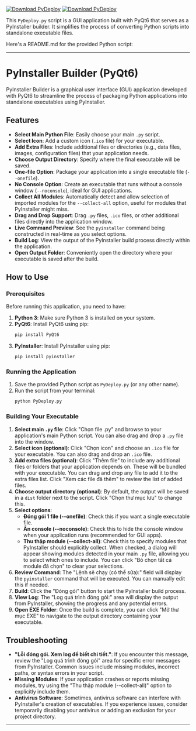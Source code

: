 [![Download PyDeploy](https://a.fsdn.com/con/app/sf-download-button)](https://sourceforge.net/projects/pydeploy-app/files/latest/download)
[![Download PyDeploy](https://img.shields.io/sourceforge/dt/pydeploy-app.svg)](https://sourceforge.net/projects/pydeploy-app/files/latest/download)


This `PyDeploy.py` script is a GUI application built with PyQt6 that serves as a PyInstaller builder. It simplifies the process of converting Python scripts into standalone executable files.

Here's a README.md for the provided Python script:

-----

# PyInstaller Builder (PyQt6)

PyInstaller Builder is a graphical user interface (GUI) application developed with PyQt6 to streamline the process of packaging Python applications into standalone executables using PyInstaller.

## Features

  * **Select Main Python File**: Easily choose your main `.py` script.
  * **Select Icon**: Add a custom icon (`.ico` file) for your executable.
  * **Add Extra Files**: Include additional files or directories (e.g., data files, images, configuration files) that your application needs.
  * **Choose Output Directory**: Specify where the final executable will be saved.
  * **One-file Option**: Package your application into a single executable file (`--onefile`).
  * **No Console Option**: Create an executable that runs without a console window (`--noconsole`), ideal for GUI applications.
  * **Collect All Modules**: Automatically detect and allow selection of imported modules for the `--collect-all` option, useful for modules that PyInstaller might miss.
  * **Drag and Drop Support**: Drag `.py` files, `.ico` files, or other additional files directly into the application window.
  * **Live Command Preview**: See the `pyinstaller` command being constructed in real-time as you select options.
  * **Build Log**: View the output of the PyInstaller build process directly within the application.
  * **Open Output Folder**: Conveniently open the directory where your executable is saved after the build.

## How to Use

### Prerequisites

Before running this application, you need to have:

1.  **Python 3**: Make sure Python 3 is installed on your system.
2.  **PyQt6**: Install PyQt6 using pip:
    ```bash
    pip install PyQt6
    ```
3.  **PyInstaller**: Install PyInstaller using pip:
    ```bash
    pip install pyinstaller
    ```

### Running the Application

1.  Save the provided Python script as `PyDeploy.py` (or any other name).
2.  Run the script from your terminal:
    ```bash
    python PyDeploy.py
    ```

### Building Your Executable

1.  **Select main `.py` file**: Click "Chọn file .py" and browse to your application's main Python script. You can also drag and drop a `.py` file into the window.
2.  **Select icon (optional)**: Click "Chọn icon" and choose an `.ico` file for your executable. You can also drag and drop an `.ico` file.
3.  **Add extra files (optional)**: Click "Thêm file" to include any additional files or folders that your application depends on. These will be bundled with your executable. You can drag and drop any file to add it to the extra files list. Click "Xem các file đã thêm" to review the list of added files.
4.  **Choose output directory (optional)**: By default, the output will be saved in a `dist` folder next to the script. Click "Chọn thư mục lưu" to change this.
5.  **Select options**:
      * **Đóng gói 1 file (--onefile)**: Check this if you want a single executable file.
      * **Ẩn console (--noconsole)**: Check this to hide the console window when your application runs (recommended for GUI apps).
      * **Thu thập module (--collect-all)**: Check this to specify modules that PyInstaller should explicitly collect. When checked, a dialog will appear showing modules detected in your main `.py` file, allowing you to select which ones to include. You can click "Bỏ chọn tất cả module đã chọn" to clear your selections.
6.  **Review Command**: The "Lệnh sẽ chạy (có thể sửa):" field will display the `pyinstaller` command that will be executed. You can manually edit this if needed.
7.  **Build**: Click the "Đóng gói" button to start the PyInstaller build process.
8.  **View Log**: The "Log quá trình đóng gói:" area will display the output from PyInstaller, showing the progress and any potential errors.
9.  **Open EXE Folder**: Once the build is complete, you can click "Mở thư mục EXE" to navigate to the output directory containing your executable.

## Troubleshooting

  * **"Lỗi đóng gói. Xem log để biết chi tiết."**: If you encounter this message, review the "Log quá trình đóng gói" area for specific error messages from PyInstaller. Common issues include missing modules, incorrect paths, or syntax errors in your script.
  * **Missing Modules**: If your application crashes or reports missing modules, try using the "Thu thập module (--collect-all)" option to explicitly include them.
  * **Antivirus Software**: Sometimes, antivirus software can interfere with PyInstaller's creation of executables. If you experience issues, consider temporarily disabling your antivirus or adding an exclusion for your project directory.

-----
